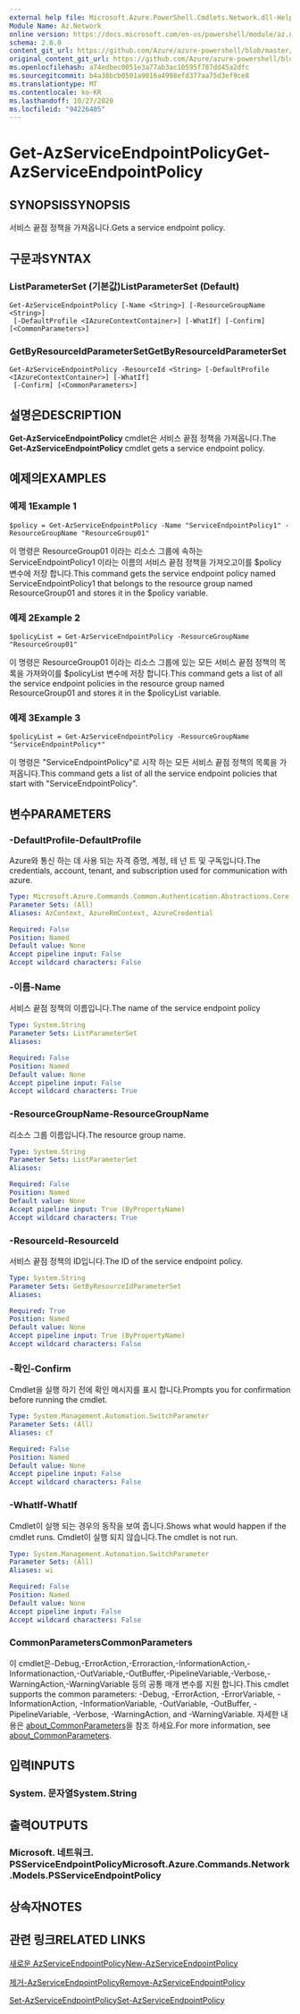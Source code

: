 ```yaml
---
external help file: Microsoft.Azure.PowerShell.Cmdlets.Network.dll-Help.xml
Module Name: Az.Network
online version: https://docs.microsoft.com/en-us/powershell/module/az.network/get-azserviceendpointpolicy
schema: 2.0.0
content_git_url: https://github.com/Azure/azure-powershell/blob/master/src/Network/Network/help/Get-AzServiceEndpointPolicy.md
original_content_git_url: https://github.com/Azure/azure-powershell/blob/master/src/Network/Network/help/Get-AzServiceEndpointPolicy.md
ms.openlocfilehash: a74edbec0051e3a77ab3ac10595f787dd45a2dfc
ms.sourcegitcommit: b4a38bcb0501a9016a4998efd377aa75d3ef9ce8
ms.translationtype: MT
ms.contentlocale: ko-KR
ms.lasthandoff: 10/27/2020
ms.locfileid: "94226405"
---
```

# <span data-ttu-id="01524-101">Get-AzServiceEndpointPolicy</span><span class="sxs-lookup"><span data-stu-id="01524-101">Get-AzServiceEndpointPolicy</span></span>

## <span data-ttu-id="01524-102">SYNOPSIS</span><span class="sxs-lookup"><span data-stu-id="01524-102">SYNOPSIS</span></span>
<span data-ttu-id="01524-103">서비스 끝점 정책을 가져옵니다.</span><span class="sxs-lookup"><span data-stu-id="01524-103">Gets a service endpoint policy.</span></span>

## <span data-ttu-id="01524-104">구문과</span><span class="sxs-lookup"><span data-stu-id="01524-104">SYNTAX</span></span>

### <span data-ttu-id="01524-105">ListParameterSet (기본값)</span><span class="sxs-lookup"><span data-stu-id="01524-105">ListParameterSet (Default)</span></span>
```
Get-AzServiceEndpointPolicy [-Name <String>] [-ResourceGroupName <String>]
 [-DefaultProfile <IAzureContextContainer>] [-WhatIf] [-Confirm] [<CommonParameters>]
```

### <span data-ttu-id="01524-106">GetByResourceIdParameterSet</span><span class="sxs-lookup"><span data-stu-id="01524-106">GetByResourceIdParameterSet</span></span>
```
Get-AzServiceEndpointPolicy -ResourceId <String> [-DefaultProfile <IAzureContextContainer>] [-WhatIf]
 [-Confirm] [<CommonParameters>]
```

## <span data-ttu-id="01524-107">설명은</span><span class="sxs-lookup"><span data-stu-id="01524-107">DESCRIPTION</span></span>
<span data-ttu-id="01524-108">**Get-AzServiceEndpointPolicy** cmdlet은 서비스 끝점 정책을 가져옵니다.</span><span class="sxs-lookup"><span data-stu-id="01524-108">The **Get-AzServiceEndpointPolicy** cmdlet gets a service endpoint policy.</span></span>

## <span data-ttu-id="01524-109">예제의</span><span class="sxs-lookup"><span data-stu-id="01524-109">EXAMPLES</span></span>

### <span data-ttu-id="01524-110">예제 1</span><span class="sxs-lookup"><span data-stu-id="01524-110">Example 1</span></span>
```
$policy = Get-AzServiceEndpointPolicy -Name "ServiceEndpointPolicy1" -ResourceGroupName "ResourceGroup01"
```

<span data-ttu-id="01524-111">이 명령은 ResourceGroup01 이라는 리소스 그룹에 속하는 ServiceEndpointPolicy1 이라는 이름의 서비스 끝점 정책을 가져오고이를 $policy 변수에 저장 합니다.</span><span class="sxs-lookup"><span data-stu-id="01524-111">This command gets the service endpoint policy named ServiceEndpointPolicy1 that belongs to the resource group named ResourceGroup01 and stores it in the $policy variable.</span></span>

### <span data-ttu-id="01524-112">예제 2</span><span class="sxs-lookup"><span data-stu-id="01524-112">Example 2</span></span>
```
$policyList = Get-AzServiceEndpointPolicy -ResourceGroupName "ResourceGroup01"
```

<span data-ttu-id="01524-113">이 명령은 ResourceGroup01 이라는 리소스 그룹에 있는 모든 서비스 끝점 정책의 목록을 가져와이를 $policyList 변수에 저장 합니다.</span><span class="sxs-lookup"><span data-stu-id="01524-113">This command gets a list of all the service endpoint policies in the resource group named ResourceGroup01 and stores it in the $policyList variable.</span></span>

### <span data-ttu-id="01524-114">예제 3</span><span class="sxs-lookup"><span data-stu-id="01524-114">Example 3</span></span>
```
$policyList = Get-AzServiceEndpointPolicy -ResourceGroupName "ServiceEndpointPolicy*"
```

<span data-ttu-id="01524-115">이 명령은 "ServiceEndpointPolicy"로 시작 하는 모든 서비스 끝점 정책의 목록을 가져옵니다.</span><span class="sxs-lookup"><span data-stu-id="01524-115">This command gets a list of all the service endpoint policies that start with "ServiceEndpointPolicy".</span></span>

## <span data-ttu-id="01524-116">변수</span><span class="sxs-lookup"><span data-stu-id="01524-116">PARAMETERS</span></span>

### <span data-ttu-id="01524-117">-DefaultProfile</span><span class="sxs-lookup"><span data-stu-id="01524-117">-DefaultProfile</span></span>
<span data-ttu-id="01524-118">Azure와 통신 하는 데 사용 되는 자격 증명, 계정, 테 넌 트 및 구독입니다.</span><span class="sxs-lookup"><span data-stu-id="01524-118">The credentials, account, tenant, and subscription used for communication with azure.</span></span>

```yaml
Type: Microsoft.Azure.Commands.Common.Authentication.Abstractions.Core.IAzureContextContainer
Parameter Sets: (All)
Aliases: AzContext, AzureRmContext, AzureCredential

Required: False
Position: Named
Default value: None
Accept pipeline input: False
Accept wildcard characters: False
```

### <span data-ttu-id="01524-119">-이름</span><span class="sxs-lookup"><span data-stu-id="01524-119">-Name</span></span>
<span data-ttu-id="01524-120">서비스 끝점 정책의 이름입니다.</span><span class="sxs-lookup"><span data-stu-id="01524-120">The name of the service endpoint policy</span></span>

```yaml
Type: System.String
Parameter Sets: ListParameterSet
Aliases:

Required: False
Position: Named
Default value: None
Accept pipeline input: False
Accept wildcard characters: True
```

### <span data-ttu-id="01524-121">-ResourceGroupName</span><span class="sxs-lookup"><span data-stu-id="01524-121">-ResourceGroupName</span></span>
<span data-ttu-id="01524-122">리소스 그룹 이름입니다.</span><span class="sxs-lookup"><span data-stu-id="01524-122">The resource group name.</span></span>

```yaml
Type: System.String
Parameter Sets: ListParameterSet
Aliases:

Required: False
Position: Named
Default value: None
Accept pipeline input: True (ByPropertyName)
Accept wildcard characters: True
```

### <span data-ttu-id="01524-123">-ResourceId</span><span class="sxs-lookup"><span data-stu-id="01524-123">-ResourceId</span></span>
<span data-ttu-id="01524-124">서비스 끝점 정책의 ID입니다.</span><span class="sxs-lookup"><span data-stu-id="01524-124">The ID of the service endpoint policy.</span></span>

```yaml
Type: System.String
Parameter Sets: GetByResourceIdParameterSet
Aliases:

Required: True
Position: Named
Default value: None
Accept pipeline input: True (ByPropertyName)
Accept wildcard characters: False
```

### <span data-ttu-id="01524-125">-확인</span><span class="sxs-lookup"><span data-stu-id="01524-125">-Confirm</span></span>
<span data-ttu-id="01524-126">Cmdlet을 실행 하기 전에 확인 메시지를 표시 합니다.</span><span class="sxs-lookup"><span data-stu-id="01524-126">Prompts you for confirmation before running the cmdlet.</span></span>

```yaml
Type: System.Management.Automation.SwitchParameter
Parameter Sets: (All)
Aliases: cf

Required: False
Position: Named
Default value: None
Accept pipeline input: False
Accept wildcard characters: False
```

### <span data-ttu-id="01524-127">-WhatIf</span><span class="sxs-lookup"><span data-stu-id="01524-127">-WhatIf</span></span>
<span data-ttu-id="01524-128">Cmdlet이 실행 되는 경우의 동작을 보여 줍니다.</span><span class="sxs-lookup"><span data-stu-id="01524-128">Shows what would happen if the cmdlet runs.</span></span> <span data-ttu-id="01524-129">Cmdlet이 실행 되지 않습니다.</span><span class="sxs-lookup"><span data-stu-id="01524-129">The cmdlet is not run.</span></span>

```yaml
Type: System.Management.Automation.SwitchParameter
Parameter Sets: (All)
Aliases: wi

Required: False
Position: Named
Default value: None
Accept pipeline input: False
Accept wildcard characters: False
```

### <span data-ttu-id="01524-130">CommonParameters</span><span class="sxs-lookup"><span data-stu-id="01524-130">CommonParameters</span></span>
<span data-ttu-id="01524-131">이 cmdlet은-Debug,-ErrorAction,-Erroraction,-InformationAction,-Informationaction,-OutVariable,-OutBuffer,-PipelineVariable,-Verbose,-WarningAction,-WarningVariable 등의 공통 매개 변수를 지원 합니다.</span><span class="sxs-lookup"><span data-stu-id="01524-131">This cmdlet supports the common parameters: -Debug, -ErrorAction, -ErrorVariable, -InformationAction, -InformationVariable, -OutVariable, -OutBuffer, -PipelineVariable, -Verbose, -WarningAction, and -WarningVariable.</span></span> <span data-ttu-id="01524-132">자세한 내용은 [about_CommonParameters](http://go.microsoft.com/fwlink/?LinkID=113216)을 참조 하세요.</span><span class="sxs-lookup"><span data-stu-id="01524-132">For more information, see [about_CommonParameters](http://go.microsoft.com/fwlink/?LinkID=113216).</span></span>

## <span data-ttu-id="01524-133">입력</span><span class="sxs-lookup"><span data-stu-id="01524-133">INPUTS</span></span>

### <span data-ttu-id="01524-134">System. 문자열</span><span class="sxs-lookup"><span data-stu-id="01524-134">System.String</span></span>

## <span data-ttu-id="01524-135">출력</span><span class="sxs-lookup"><span data-stu-id="01524-135">OUTPUTS</span></span>

### <span data-ttu-id="01524-136">Microsoft. 네트워크. PSServiceEndpointPolicy</span><span class="sxs-lookup"><span data-stu-id="01524-136">Microsoft.Azure.Commands.Network.Models.PSServiceEndpointPolicy</span></span>

## <span data-ttu-id="01524-137">상속자</span><span class="sxs-lookup"><span data-stu-id="01524-137">NOTES</span></span>

## <span data-ttu-id="01524-138">관련 링크</span><span class="sxs-lookup"><span data-stu-id="01524-138">RELATED LINKS</span></span>

[<span data-ttu-id="01524-139">새로운 AzServiceEndpointPolicy</span><span class="sxs-lookup"><span data-stu-id="01524-139">New-AzServiceEndpointPolicy</span></span>](./New-AzServiceEndpointPolicy.md)

[<span data-ttu-id="01524-140">제거-AzServiceEndpointPolicy</span><span class="sxs-lookup"><span data-stu-id="01524-140">Remove-AzServiceEndpointPolicy</span></span>](./Remove-AzServiceEndpointPolicy.md)

[<span data-ttu-id="01524-141">Set-AzServiceEndpointPolicy</span><span class="sxs-lookup"><span data-stu-id="01524-141">Set-AzServiceEndpointPolicy</span></span>](./Set-AzServiceEndpointPolicy.md)
